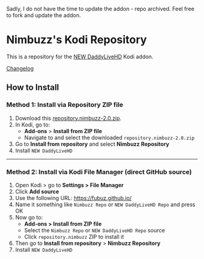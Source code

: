 Sadly, I do not have the time to update the addon - repo archived. Feel free to fork and update the addon.

# Nimbuzz's Kodi Repository

This is a repository for the [NEW DaddyLiveHD](https://github.com/Fubuz/fubuz.github.io/tree/master/repo/plugin.video.daddylivehd) Kodi addon.

[Changelog](https://github.com/Fubuz/fubuz.github.io/blob/master/repo/plugin.video.daddylivehd/changelog.txt)

## How to Install

### Method 1: Install via Repository ZIP file

1. Download this [repository.nimbuzz-2.0.zip](https://github.com/Fubuz/fubuz.github.io/raw/refs/heads/master/repository.nimbuzz-2.0.zip).
2. In Kodi, go to:
   - **Add-ons** > **Install from ZIP file**
   - Navigate to and select the downloaded `repository.nimbuzz-2.0.zip`
3. Go to **Install from repository** and select **Nimbuzz Repository**
4. Install `NEW DaddyLiveHD`

---

### Method 2: Install via Kodi File Manager (direct GitHub source)

1. Open Kodi > go to **Settings > File Manager**
2. Click **Add source**
3. Use the following URL: https://fubuz.github.io/
4. Name it something like `Nimbuzz Repo` or `NEW DaddyLiveHD Repo` and press OK
5. Now go to:
   - **Add-ons > Install from ZIP file**
   - Select the `Nimbuzz Repo` or `NEW DaddyLiveHD Repo` source
   - Click `repository.nimbuzz` ZIP to install it
6. Then go to **Install from repository** > **Nimbuzz Repository**
7. Install `NEW DaddyLiveHD`
